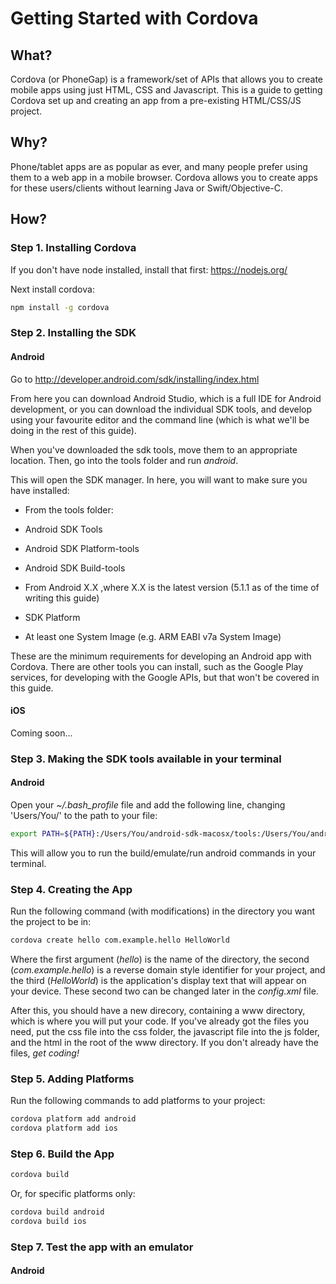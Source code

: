 # Getting Started with Cordova

## What?
Cordova (or PhoneGap) is a framework/set of APIs that allows you to create mobile apps using just HTML, CSS and Javascript. This is a guide to getting Cordova set up and creating an app from a pre-existing HTML/CSS/JS project.

## Why?
Phone/tablet apps are as popular as ever, and many people prefer using them to a web app in a mobile browser. Cordova allows you to create apps for these users/clients without learning Java or Swift/Objective-C.

## How?
### Step 1. Installing Cordova
If you don't have node installed, install that first: https://nodejs.org/

Next install cordova: 
``` bash
npm install -g cordova
```

### Step 2. Installing the SDK
#### Android
Go to http://developer.android.com/sdk/installing/index.html

From here you can download Android Studio, which is a full IDE for Android development, or you can download the individual SDK tools, and develop using your favourite editor and the command line (which is what we'll be doing in the rest of this guide).

When you've downloaded the sdk tools, move them to an appropriate location. Then, go into the tools folder and run _android_.

This will open the SDK manager. In here, you will want to make sure you have installed:
* From the tools folder:
 * Android SDK Tools
 * Android SDK Platform-tools
 * Android SDK Build-tools

* From Android X.X ,where X.X is the latest version (5.1.1 as of the time of writing this guide)
 * SDK Platform
 * At least one System Image (e.g. ARM EABI v7a System Image)

These are the minimum requirements for developing an Android app with Cordova. There are other tools you can install, such as the Google Play services, for developing with the Google APIs, but that won't be covered in this guide.

#### iOS
Coming soon...

### Step 3. Making the SDK tools available in your terminal
#### Android
Open your _~/.bash_profile_ file and add the following line, changing 'Users/You/' to the path to your file:
``` bash
export PATH=${PATH}:/Users/You/android-sdk-macosx/tools:/Users/You/android-sdk-macosx/platform-tools
``` 
This will allow you to run the build/emulate/run android commands in your terminal.

### Step 4. Creating the App
Run the following command (with modifications) in the directory you want the project to be in:
``` bash
cordova create hello com.example.hello HelloWorld
```
Where the first argument (_hello_) is the name of the directory, the second (_com.example.hello_) is a reverse domain style identifier for your project, and the third (_HelloWorld_) is the application's display text that will appear on your device. These second two can be changed later in the _config.xml_ file.

After this, you should have a new direcory, containing a www directory, which is where you will put your code. If you've already got the files you need, put the css file into the css folder, the javascript file into the js folder, and the html in the root of the www directory. If you don't already have the files, _get coding!_

### Step 5. Adding Platforms
Run the following commands to add platforms to your project:
``` bash
cordova platform add android
cordova platform add ios
```

### Step 6. Build the App
``` bash
cordova build
```
Or, for specific platforms only:
``` bash
cordova build android
cordova build ios
```

### Step 7. Test the app with an emulator
#### Android
